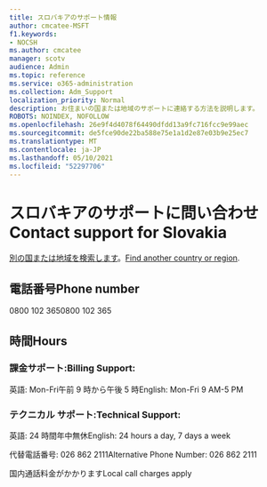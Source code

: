 ```yaml
---
title: スロバキアのサポート情報
author: cmcatee-MSFT
f1.keywords:
- NOCSH
ms.author: cmcatee
manager: scotv
audience: Admin
ms.topic: reference
ms.service: o365-administration
ms.collection: Adm_Support
localization_priority: Normal
description: お住まいの国または地域のサポートに連絡する方法を説明します。
ROBOTS: NOINDEX, NOFOLLOW
ms.openlocfilehash: 26e9f4d4078f64490dfdd13a9fc716fcc9e99aec
ms.sourcegitcommit: de5fce90de22ba588e75e1a1d2e87e03b9e25ec7
ms.translationtype: MT
ms.contentlocale: ja-JP
ms.lasthandoff: 05/10/2021
ms.locfileid: "52297706"
---
```

# <a name="contact-support-for-slovakia"></a><span data-ttu-id="242ea-103">スロバキアのサポートに問い合わせ</span><span class="sxs-lookup"><span data-stu-id="242ea-103">Contact support for Slovakia</span></span>

<span data-ttu-id="242ea-104">[別の国または地域を検索します](../../business-video/get-help-support.md)。</span><span class="sxs-lookup"><span data-stu-id="242ea-104">[Find another country or region](../../business-video/get-help-support.md).</span></span>

## <a name="phone-number"></a><span data-ttu-id="242ea-105">電話番号</span><span class="sxs-lookup"><span data-stu-id="242ea-105">Phone number</span></span>
<span data-ttu-id="242ea-106">0800 102 365</span><span class="sxs-lookup"><span data-stu-id="242ea-106">0800 102 365</span></span>

## <a name="hours"></a><span data-ttu-id="242ea-107">時間</span><span class="sxs-lookup"><span data-stu-id="242ea-107">Hours</span></span>
### <a name="billing-support"></a><span data-ttu-id="242ea-108">課金サポート:</span><span class="sxs-lookup"><span data-stu-id="242ea-108">Billing Support:</span></span>

<span data-ttu-id="242ea-109">英語: Mon-Fri午前 9 時から午後 5 時</span><span class="sxs-lookup"><span data-stu-id="242ea-109">English: Mon-Fri 9 AM-5 PM</span></span>

### <a name="technical-support"></a><span data-ttu-id="242ea-110">テクニカル サポート:</span><span class="sxs-lookup"><span data-stu-id="242ea-110">Technical Support:</span></span>

<span data-ttu-id="242ea-111">英語: 24 時間年中無休</span><span class="sxs-lookup"><span data-stu-id="242ea-111">English: 24 hours a day, 7 days a week</span></span>

<span data-ttu-id="242ea-112">代替電話番号: 026 862 2111</span><span class="sxs-lookup"><span data-stu-id="242ea-112">Alternative Phone Number: 026 862 2111</span></span>

<span data-ttu-id="242ea-113">国内通話料金がかかります</span><span class="sxs-lookup"><span data-stu-id="242ea-113">Local call charges apply</span></span>
